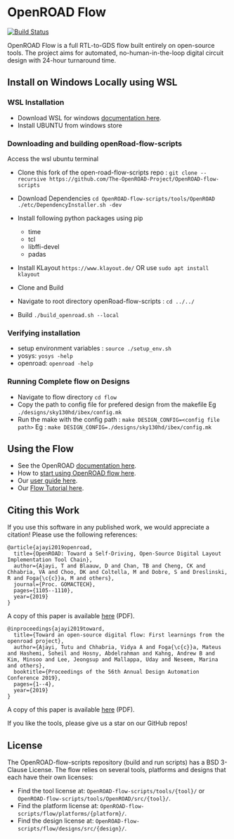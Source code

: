 # OpenROAD Flow

[![Build Status](https://jenkins.openroad.tools/buildStatus/icon?job=OpenROAD-flow-scripts-Public%2Fpublic_tests_all%2Fmaster)](https://jenkins.openroad.tools/view/Public/job/OpenROAD-flow-scripts-Public/job/public_tests_all/job/master/)

OpenROAD Flow is a full RTL-to-GDS flow built entirely on open-source tools.
The project aims for automated, no-human-in-the-loop digital circuit design
with 24-hour turnaround time.

## Install on Windows Locally using WSL

### WSL Installation 
- Download WSL for windows [documentation here](https://docs.microsoft.com/en-us/windows/wsl/install).
- Install UBUNTU from windows store

### Downloading and building openRoad-flow-scripts

Access the wsl ubuntu terminal
- Clone this fork of the open-road-flow-scripts repo :
`git clone --recursive https://github.com/The-OpenROAD-Project/OpenROAD-flow-scripts`

- Download Dependencies
`cd OpenROAD-flow-scripts/tools/OpenROAD`
`./etc/DependencyInstaller.sh -dev`

- Install following python packages using pip
	- time
	- tcl
	- libffi-devel
	- padas
- Install KLayout `https://www.klayout.de/` OR use `sudo apt install klayout`

- Clone and Build
- Navigate to root directory openRoad-flow-scripts  : `cd ../../`
- Build `./build_openroad.sh --local`

### Verifying installation

- setup environment variables : `source ./setup_env.sh`
- yosys: `yosys -help`
- openroad: `openroad -help`


### Running Complete flow on Designs
- Navigate to flow directory `cd flow`
- Copy the path to config file for prefered design from the makefile 
	Eg `./designs/sky130hd/ibex/config.mk`
- Run the make with the config path : `make DESIGN_CONFIG=<config file path>`
	Eg : `make DESIGN_CONFIG=./designs/sky130hd/ibex/config.mk`
## Using the Flow

- See the OpenROAD [documentation here](https://openroad.readthedocs.io/en/latest/).
- How to [start using OpenROAD flow here](https://openroad.readthedocs.io/en/latest/user/GettingStarted.html).
- Our [user guide here](https://openroad.readthedocs.io/en/latest/user/UserGuide.html).
- Our [Flow Tutorial here](https://openroad.readthedocs.io/en/latest/tutorials/FlowTutorial.html).

## Citing this Work

If you use this software in any published work, we would appreciate a citation!
Please use the following references:

```
@article{ajayi2019openroad,
  title={OpenROAD: Toward a Self-Driving, Open-Source Digital Layout Implementation Tool Chain},
  author={Ajayi, T and Blaauw, D and Chan, TB and Cheng, CK and Chhabria, VA and Choo, DK and Coltella, M and Dobre, S and Dreslinski, R and Foga{\c{c}}a, M and others},
  journal={Proc. GOMACTECH},
  pages={1105--1110},
  year={2019}
}
```

A copy of this paper is available
[here](http://people.ece.umn.edu/users/sachin/conf/gomactech19.pdf) (PDF).

```
@inproceedings{ajayi2019toward,
  title={Toward an open-source digital flow: First learnings from the openroad project},
  author={Ajayi, Tutu and Chhabria, Vidya A and Foga{\c{c}}a, Mateus and Hashemi, Soheil and Hosny, Abdelrahman and Kahng, Andrew B and Kim, Minsoo and Lee, Jeongsup and Mallappa, Uday and Neseem, Marina and others},
  booktitle={Proceedings of the 56th Annual Design Automation Conference 2019},
  pages={1--4},
  year={2019}
}
```

A copy of this paper is available
[here](https://vlsicad.ucsd.edu/Publications/Conferences/371/c371.pdf) (PDF).

If you like the tools, please give us a star on our GitHub repos!

## License

The OpenROAD-flow-scripts repository (build and run scripts) has a BSD 3-Clause License.
The flow relies on several tools, platforms and designs that each have their own licenses:

- Find the tool license at: `OpenROAD-flow-scripts/tools/{tool}/` or `OpenROAD-flow-scripts/tools/OpenROAD/src/{tool}/`.
- Find the platform license at: `OpenROAD-flow-scripts/flow/platforms/{platform}/`.
- Find the design license at: `OpenROAD-flow-scripts/flow/designs/src/{design}/`.

